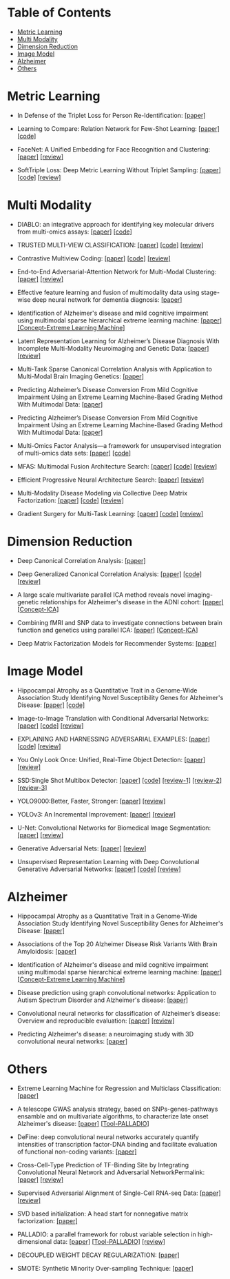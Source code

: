 # Table of Contents
* [Metric Learning](#metric-learning)
* [Multi Modality](#multi-modality)
* [Dimension Reduction](#dimension-reduction)
* [Image Model](#image-model)
* [Alzheimer](#alzheimer)
* [Others](#others)


# Metric Learning
* In Defense of the Triplet Loss for Person Re-Identification: [[paper]](https://arxiv.org/pdf/1703.07737.pdf)

* Learning to Compare: Relation Network for Few-Shot Learning: [[paper]](https://arxiv.org/pdf/1711.06025.pdf) [[code]](https://github.com/floodsung/LearningToCompare_FSL)

* FaceNet: A Unified Embedding for Face Recognition and Clustering: [[paper]](https://arxiv.org/pdf/1503.03832.pdf) [[review]](https://wjddyd66.github.io/paper/Paper(17)FaceNet/)

* SoftTriple Loss: Deep Metric Learning Without Triplet Sampling: [[paper]](https://openaccess.thecvf.com/content_ICCV_2019/papers/Qian_SoftTriple_Loss_Deep_Metric_Learning_Without_Triplet_Sampling_ICCV_2019_paper.pdf) [[code]](https://github.com/idstcv/SoftTriple/blob/master/loss/SoftTriple.py) [[review]](https://wjddyd66.github.io/paper/Paper(11)SoftTriple/)


# Multi Modality
* DIABLO: an integrative approach for identifying key molecular drivers from multi-omics assays: [[paper]](https://pubmed.ncbi.nlm.nih.gov/30657866/)
 [[code]](https://github.com/singha53/diablo)

* TRUSTED MULTI-VIEW CLASSIFICATION: [[paper]](https://openreview.net/pdf?id=OOsR8BzCnl5) [[code]](https://github.com/hanmenghan/TMC) [[review]](https://wjddyd66.github.io/paper/Paper(14)TRUSTED_MULTI_VIEW_CLASSIFICATION/)

* Contrastive Multiview Coding: [[paper]](https://arxiv.org/pdf/1906.05849.pdf) [[code]](https://github.com/HobbitLong/CMC) [[review]](https://wjddyd66.github.io/paper/Paper(15)Contrastive_Multiview_Coding/)

* End-to-End Adversarial-Attention Network for Multi-Modal Clustering: [[paper]](https://openaccess.thecvf.com/content_CVPR_2020/papers/Zhou_End-to-End_Adversarial-Attention_Network_for_Multi-Modal_Clustering_CVPR_2020_paper.pdf) [[review]](https://wjddyd66.github.io/paper/Paper(12)Multi_Modal_Clustering/)

* Effective feature learning and fusion of multimodality data using stage-wise deep neural network for dementia diagnosis: [[paper]](https://pubmed.ncbi.nlm.nih.gov/30381863/)

* Identification of Alzheimer's disease and mild cognitive impairment using multimodal sparse hierarchical extreme learning machine: [[paper]](https://pubmed.ncbi.nlm.nih.gov/29736986/) [[Concept-Extreme Learning Machine]](https://wjddyd66.github.io/paper/Paper(3)ExtrmeLearningMachine/)

* Latent Representation Learning for Alzheimer’s Disease Diagnosis With Incomplete Multi-Modality Neuroimaging and Genetic Data: [[paper]](https://ieeexplore.ieee.org/stamp/stamp.jsp?tp=&arnumber=8698846&tag=1) [[review]](https://wjddyd66.github.io/paper/Paper(6)Latent_Representation_Learning_for_Alzheimer-s_Disease_Diagnosis_With_Incomplete_Multi-Modality_Neuroimaging_and_Genetic_Data/)

* Multi-Task Sparse Canonical Correlation Analysis with Application to Multi-Modal Brain Imaging Genetics: [[paper]](https://ieeexplore.ieee.org/document/8869839)

* Predicting Alzheimer’s Disease Conversion From Mild Cognitive Impairment Using an Extreme Learning Machine-Based Grading Method With Multimodal Data: [[paper]](https://www.frontiersin.org/articles/10.3389/fnagi.2020.00077/full)

* Predicting Alzheimer’s Disease Conversion From Mild Cognitive Impairment Using an Extreme Learning Machine-Based Grading Method With Multimodal Data: [[paper]](https://www.frontiersin.org/articles/10.3389/fnagi.2020.00077/full)

* Multi-Omics Factor Analysis—a framework for unsupervised integration of multi-omics data sets: [[paper]](https://www.embopress.org/doi/full/10.15252/msb.20178124) [[code]](https://github.com/bioFAM/MOFA)

* MFAS: Multimodal Fusion Architecture Search: [[paper]](https://openaccess.thecvf.com/content_CVPR_2019/papers/Perez-Rua_MFAS_Multimodal_Fusion_Architecture_Search_CVPR_2019_paper.pdf) [[code]](https://github.com/jperezrua/mfas) [[review]](https://wjddyd66.github.io/paper/Paper(4)MFAS/)

* Efficient Progressive Neural Architecture Search: [[paper]](http://www.bmva.org/bmvc/2018/contents/papers/0291.pdf) [[review]](https://wjddyd66.github.io/paper/Paper(4)MFAS/)

* Multi-Modality Disease Modeling via Collective Deep Matrix Factorization: [[paper]](https://dl.acm.org/doi/10.1145/3097983.3098164) [[code]](https://github.com/illidanlab/SourceCode-Multi-Modality-Disease-Modeling-CDMF) [[review]](https://wjddyd66.github.io/machine%20learning/Theory(12)CDMF/)

* Gradient Surgery for Multi-Task Learning: [[paper]](https://proceedings.neurips.cc/paper/2020/file/3fe78a8acf5fda99de95303940a2420c-Paper.pdf) [[code]](https://github.com/WeiChengTseng/Pytorch-PCGrad) [[review]](https://wjddyd66.github.io/paper/Paper(10)PCGrad/)


# Dimension Reduction
* Deep Canonical Correlation Analysis: [[paper]](https://proceedings.mlr.press/v28/andrew13.html)

* Deep Generalized Canonical Correlation Analysis: [[paper]](https://aclanthology.org/W19-4301.pdf) [[code]](https://github.com/arminarj/DeepGCCA-pytorch) [[review]](https://wjddyd66.github.io/paper/Paper(11)DeepCCA/)

* A large scale multivariate parallel ICA method reveals novel imaging-genetic relationships for Alzheimer's disease in the ADNI cohort: [[paper]](https://pubmed.ncbi.nlm.nih.gov/22245343/) [[Concept-ICA]](https://wjddyd66.github.io/machine%20learning/Theory(11)ICA/)

* Combining fMRI and SNP data to investigate connections between brain function and genetics using parallel ICA: [[paper]](https://pubmed.ncbi.nlm.nih.gov/18072279/) [[Concept-ICA]](https://wjddyd66.github.io/machine%20learning/Theory(11)ICA/)

* Deep Matrix Factorization Models for Recommender Systems: [[paper]](https://www.ijcai.org/Proceedings/2017/0447.pdf)


# Image Model
* Hippocampal Atrophy as a Quantitative Trait in a Genome-Wide Association Study Identifying Novel Susceptibility Genes for Alzheimer's Disease: [[paper]](https://arxiv.org/pdf/2004.14133.pdf) [[code]](https://github.com/DengPingFan/Inf-Net)

* Image-to-Image Translation with Conditional Adversarial Networks: [[paper]](https://arxiv.org/pdf/1611.07004.pdf) [[code]](https://www.tensorflow.org/tutorials/generative/pix2pix) [[review]](https://wjddyd66.github.io/tnesorflow2.0/Tensorflow2.0(1)/)

* EXPLAINING AND HARNESSING ADVERSARIAL EXAMPLES: [[paper]](https://arxiv.org/pdf/1412.6572.pdf) [[code]](https://www.tensorflow.org/tutorials/generative/adversarial_fgsm?hl=ko) [[review]](https://wjddyd66.github.io/tnesorflow2.0/Tensorflow2.0(12)/)

* You Only Look Once: Unified, Real-Time Object Detection: [[paper]](https://arxiv.org/pdf/1506.02640.pdf) [[review]](https://wjddyd66.github.io/tnesorflow2.0/Tensorflow2.0(14)/)

* SSD:Single Shot Multibox Detector: [[paper]](https://arxiv.org/pdf/1512.02325.pdf) [[code]](https://github.com/ChunML/ssd-tf2) [[review-1]](https://wjddyd66.github.io/tnesorflow2.0/Tensorflow2.0(15)/) [[review-2]](https://wjddyd66.github.io/tnesorflow2.0/Tensorflow2.0(16)/) [[review-3]](https://wjddyd66.github.io/tnesorflow2.0/Tensorflow2.0(17)/)

* YOLO9000:Better, Faster, Stronger: [[paper]](https://arxiv.org/pdf/1612.08242.pdf) [[review]](https://wjddyd66.github.io/tnesorflow2.0/Tensorflow2.0(18)/)

* YOLOv3: An Incremental Improvement: [[paper]](https://pjreddie.com/media/files/papers/YOLOv3.pdf) [[review]](https://wjddyd66.github.io/tnesorflow2.0/Tensorflow2.0(19)/)

* U-Net: Convolutional Networks for Biomedical Image Segmentation: [[paper]](https://arxiv.org/pdf/1505.04597.pdf) [[review]](https://wjddyd66.github.io/pytorch/Pytorch-Unet/)

* Generative Adversarial Nets: [[paper]](https://papers.nips.cc/paper/2014/file/5ca3e9b122f61f8f06494c97b1afccf3-Paper.pdf) [[review]](https://wjddyd66.github.io/pytorch/Pytorch-GAN/)

* Unsupervised Representation Learning with Deep Convolutional Generative Adversarial Networks: [[paper]](https://arxiv.org/pdf/1511.06434.pdf) [[code]](https://pytorch.org/tutorials/beginner/dcgan_faces_tutorial.html) [[review]](https://wjddyd66.github.io/pytorch/Pytorch-DCGAN/)


# Alzheimer
* Hippocampal Atrophy as a Quantitative Trait in a Genome-Wide Association Study Identifying Novel Susceptibility Genes for Alzheimer's Disease: [[paper]](https://journals.plos.org/plosone/article?id=10.1371/journal.pone.0006501)

* Associations of the Top 20 Alzheimer Disease Risk Variants With Brain Amyloidosis: [[paper]](https://pubmed.ncbi.nlm.nih.gov/29340569/)

* Identification of Alzheimer's disease and mild cognitive impairment using multimodal sparse hierarchical extreme learning machine: [[paper]](https://pubmed.ncbi.nlm.nih.gov/29736986/) [[Concept-Extreme Learning Machine]](https://wjddyd66.github.io/paper/Paper(3)ExtrmeLearningMachine/)

* Disease prediction using graph convolutional networks: Application to Autism Spectrum Disorder and Alzheimer's disease: [[paper]](https://pubmed.ncbi.nlm.nih.gov/29890408/)

* Convolutional neural networks for classification of Alzheimer’s disease: Overview and reproducible evaluation: [[paper]](https://www.sciencedirect.com/science/article/pii/S1361841520300591#bib0003) [[review]](https://wjddyd66.github.io/paper/Paper(8)Alzhimer's-Disease-CNN/)

* Predicting Alzheimer's disease: a neuroimaging study with 3D convolutional neural networks: [[paper]](https://arxiv.org/abs/1502.02506)


# Others
* Extreme Learning Machine for Regression and Multiclass Classification: [[paper]](https://ieeexplore.ieee.org/document/6035797)

* A telescope GWAS analysis strategy, based on SNPs-genes-pathways ensamble and on multivariate algorithms, to characterize late onset Alzheimer's disease: [[paper]](https://pubmed.ncbi.nlm.nih.gov/32694537/) [[Tool-PALLADIO]](https://wjddyd66.github.io/paper/Paper(9)PALLADIO/)

* DeFine: deep convolutional neural networks accurately quantify intensities of transcription factor-DNA binding and facilitate evaluation of functional non-coding variants: [[paper]](https://pubmed.ncbi.nlm.nih.gov/29617928/)

* Cross-Cell-Type Prediction of TF-Binding Site by Integrating Convolutional Neural Network and Adversarial NetworkPermalink: [[paper]](https://www.ncbi.nlm.nih.gov/pmc/articles/PMC6679139/pdf/ijms-20-03425.pdf) [[review]](https://wjddyd66.github.io/paper/Paper(1)/)

* Supervised Adversarial Alignment of Single-Cell RNA-seq Data: [[paper]](https://www.biorxiv.org/content/10.1101/2020.01.06.896621v1.full.pdf) [[review]](https://wjddyd66.github.io/paper/Paper(2)/)

* SVD based initialization: A head start for nonnegative matrix factorization: [[paper]](https://www.sciencedirect.com/science/article/pii/S0031320307004359) 

* PALLADIO: a parallel framework for robust variable selection in high-dimensional data: [[paper]](https://ieeexplore.ieee.org/stamp/stamp.jsp?tp=&arnumber=7836840) [[Tool-PALLADIO]](http://slipguru.github.io/palladio/) [[review]](https://wjddyd66.github.io/paper/Paper(9)PALLADIO/)

* DECOUPLED WEIGHT DECAY REGULARIZATION: [[paper]](https://arxiv.org/pdf/1711.05101.pdf)

* SMOTE: Synthetic Minority Over-sampling Technique: [[paper]](https://arxiv.org/pdf/1106.1813.pdf)
